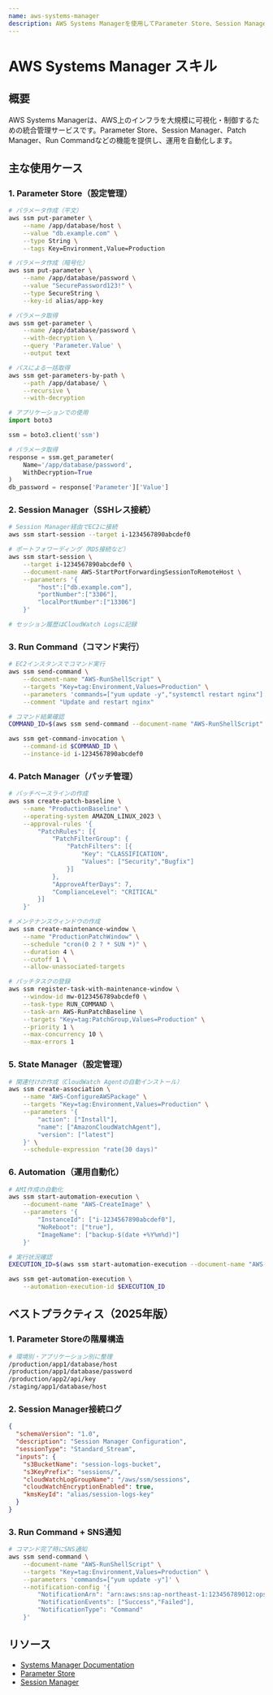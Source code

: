 ```yaml
---
name: aws-systems-manager
description: AWS Systems Managerを使用してParameter Store、Session Manager、パッチ管理、Run Commandでインフラ運用を自動化する方法
---
```


# AWS Systems Manager スキル

## 概要

AWS Systems Managerは、AWS上のインフラを大規模に可視化・制御するための統合管理サービスです。Parameter Store、Session Manager、Patch Manager、Run Commandなどの機能を提供し、運用を自動化します。

## 主な使用ケース

### 1. Parameter Store（設定管理）

```bash
# パラメータ作成（平文）
aws ssm put-parameter \
    --name /app/database/host \
    --value "db.example.com" \
    --type String \
    --tags Key=Environment,Value=Production

# パラメータ作成（暗号化）
aws ssm put-parameter \
    --name /app/database/password \
    --value "SecurePassword123!" \
    --type SecureString \
    --key-id alias/app-key

# パラメータ取得
aws ssm get-parameter \
    --name /app/database/password \
    --with-decryption \
    --query 'Parameter.Value' \
    --output text

# パスによる一括取得
aws ssm get-parameters-by-path \
    --path /app/database/ \
    --recursive \
    --with-decryption
```

```python
# アプリケーションでの使用
import boto3

ssm = boto3.client('ssm')

# パラメータ取得
response = ssm.get_parameter(
    Name='/app/database/password',
    WithDecryption=True
)
db_password = response['Parameter']['Value']
```

### 2. Session Manager（SSHレス接続）

```bash
# Session Manager経由でEC2に接続
aws ssm start-session --target i-1234567890abcdef0

# ポートフォワーディング（RDS接続など）
aws ssm start-session \
    --target i-1234567890abcdef0 \
    --document-name AWS-StartPortForwardingSessionToRemoteHost \
    --parameters '{
        "host":["db.example.com"],
        "portNumber":["3306"],
        "localPortNumber":["13306"]
    }'

# セッション履歴はCloudWatch Logsに記録
```

### 3. Run Command（コマンド実行）

```bash
# EC2インスタンスでコマンド実行
aws ssm send-command \
    --document-name "AWS-RunShellScript" \
    --targets "Key=tag:Environment,Values=Production" \
    --parameters 'commands=["yum update -y","systemctl restart nginx"]' \
    --comment "Update and restart nginx"

# コマンド結果確認
COMMAND_ID=$(aws ssm send-command --document-name "AWS-RunShellScript" --targets "Key=instanceids,Values=i-1234567890abcdef0" --parameters 'commands=["uptime"]' --query 'Command.CommandId' --output text)

aws ssm get-command-invocation \
    --command-id $COMMAND_ID \
    --instance-id i-1234567890abcdef0
```

### 4. Patch Manager（パッチ管理）

```bash
# パッチベースラインの作成
aws ssm create-patch-baseline \
    --name "ProductionBaseline" \
    --operating-system AMAZON_LINUX_2023 \
    --approval-rules '{
        "PatchRules": [{
            "PatchFilterGroup": {
                "PatchFilters": [{
                    "Key": "CLASSIFICATION",
                    "Values": ["Security","Bugfix"]
                }]
            },
            "ApproveAfterDays": 7,
            "ComplianceLevel": "CRITICAL"
        }]
    }'

# メンテナンスウィンドウの作成
aws ssm create-maintenance-window \
    --name "ProductionPatchWindow" \
    --schedule "cron(0 2 ? * SUN *)" \
    --duration 4 \
    --cutoff 1 \
    --allow-unassociated-targets

# パッチタスクの登録
aws ssm register-task-with-maintenance-window \
    --window-id mw-0123456789abcdef0 \
    --task-type RUN_COMMAND \
    --task-arn AWS-RunPatchBaseline \
    --targets "Key=tag:PatchGroup,Values=Production" \
    --priority 1 \
    --max-concurrency 10 \
    --max-errors 1
```

### 5. State Manager（設定管理）

```bash
# 関連付けの作成（CloudWatch Agentの自動インストール）
aws ssm create-association \
    --name "AWS-ConfigureAWSPackage" \
    --targets "Key=tag:Environment,Values=Production" \
    --parameters '{
        "action": ["Install"],
        "name": ["AmazonCloudWatchAgent"],
        "version": ["latest"]
    }' \
    --schedule-expression "rate(30 days)"
```

### 6. Automation（運用自動化）

```bash
# AMI作成の自動化
aws ssm start-automation-execution \
    --document-name "AWS-CreateImage" \
    --parameters '{
        "InstanceId": ["i-1234567890abcdef0"],
        "NoReboot": ["true"],
        "ImageName": ["backup-$(date +%Y%m%d)"]
    }'

# 実行状況確認
EXECUTION_ID=$(aws ssm start-automation-execution --document-name "AWS-CreateImage" --parameters '{"InstanceId":["i-1234567890abcdef0"]}' --query 'AutomationExecutionId' --output text)

aws ssm get-automation-execution \
    --automation-execution-id $EXECUTION_ID
```

## ベストプラクティス（2025年版）

### 1. Parameter Storeの階層構造

```bash
# 環境別・アプリケーション別に整理
/production/app1/database/host
/production/app1/database/password
/production/app2/api/key
/staging/app1/database/host
```

### 2. Session Manager接続ログ

```json
{
  "schemaVersion": "1.0",
  "description": "Session Manager Configuration",
  "sessionType": "Standard_Stream",
  "inputs": {
    "s3BucketName": "session-logs-bucket",
    "s3KeyPrefix": "sessions/",
    "cloudWatchLogGroupName": "/aws/ssm/sessions",
    "cloudWatchEncryptionEnabled": true,
    "kmsKeyId": "alias/session-logs-key"
  }
}
```

### 3. Run Command + SNS通知

```bash
# コマンド完了時にSNS通知
aws ssm send-command \
    --document-name "AWS-RunShellScript" \
    --targets "Key=tag:Environment,Values=Production" \
    --parameters 'commands=["yum update -y"]' \
    --notification-config '{
        "NotificationArn": "arn:aws:sns:ap-northeast-1:123456789012:ops-notifications",
        "NotificationEvents": ["Success","Failed"],
        "NotificationType": "Command"
    }'
```

## リソース

- [Systems Manager Documentation](https://docs.aws.amazon.com/systems-manager/)
- [Parameter Store](https://docs.aws.amazon.com/systems-manager/latest/userguide/systems-manager-parameter-store.html)
- [Session Manager](https://docs.aws.amazon.com/systems-manager/latest/userguide/session-manager.html)
